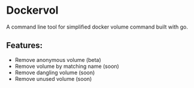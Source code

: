 # Dockervol

A command line tool for simplified docker volume command built with go.

## Features:
- Remove anonymous volume (beta)
- Remove volume by matching name (soon)
- Remove dangling volume (soon)
- Remove unused volume (soon)